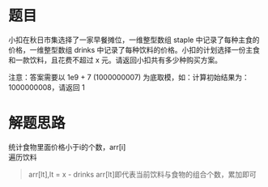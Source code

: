 # 题目

小扣在秋日市集选择了一家早餐摊位，一维整型数组 staple 中记录了每种主食的价格，一维整型数组 drinks 中记录了每种饮料的价格。小扣的计划选择一份主食和一款饮料，且花费不超过 x 元。请返回小扣共有多少种购买方案。  

注意：答案需要以 1e9 + 7 (1000000007) 为底取模，如：计算初始结果为：1000000008，请返回 1

# 解题思路

统计食物里面价格小于i的个数，arr[i]  
遍历饮料  
>arr[lt],lt = x - drinks
arr[lt]即代表当前饮料与食物的组合个数，累加即可